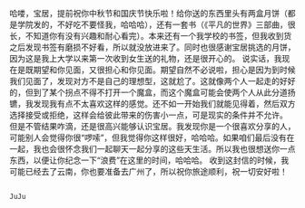 
哈喽，宝居，提前祝你中秋节和国庆节快乐啦！给你送的东西里头有两盒月饼（都是学院发的，不好吃不要怪我，哈哈哈），还有一套书（《平凡的世界》三部曲，很长，不知道你有没有兴趣和耐心看完）。本来还有一个我学校的书签，但我收到货之后发现书签有磨损不好看，所以就没放进来了。同时也很感谢宝居挑选的月饼，因为这是我上大学以来第一次收到女生送的礼物，还是很开心的。
说实话，我现在是既期望和你见面，又很担心和你见面。期望自然不必说啦，担心是因为到时候我们见面了，发现对方不是自己的理想型，这就尬了。这就像两个人一起走的好好的，但到了某个拐点不得不打开一个魔盒，而这个魔盒可能会使两个人从此分道扬镳，我发现我有点不太喜欢这样的感觉。还不如一开始我们就能见得着，然后双方选择接受或拒绝，这样会给彼此带来的伤害小一点，可是现实的条件并不允许。
但是不管结果咋滴，还是很高兴能够认识宝居。我发现你是一个很喜欢分享的人，可能别人会觉得你很“啰嗦”，但我觉得你这样很好，哈哈哈。如果咱们最后没有在一起，我也会很怀念我们一起聊天一起分享的这些天生活。所以我也很想送你一点东西，以便让你纪念一下“浪费”在这里的时间，哈哈哈。
收到这封信的时候，我可能已经去了云南，你也要准备去广州了，所以祝你旅途顺利，祝一切安好啦！


																												JuJu
																												